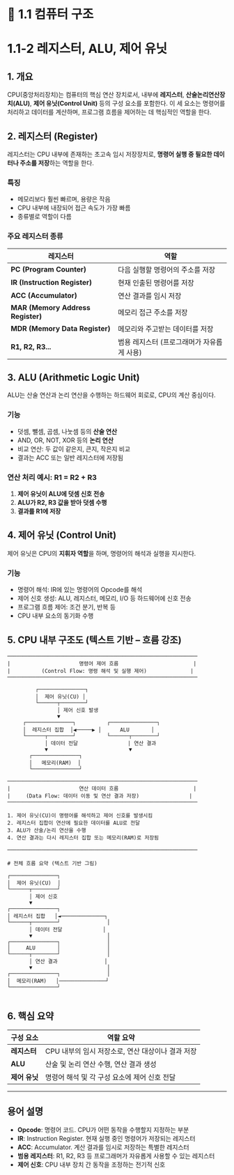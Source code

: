 # 📘 1.1 컴퓨터 구조

# 1.1-2 레지스터, ALU, 제어 유닛

## 1. 개요

CPU(중앙처리장치)는 컴퓨터의 핵심 연산 장치로서, 내부에 **레지스터**, **산술논리연산장치(ALU)**, **제어 유닛(Control Unit)** 등의 구성 요소를 포함한다. 이 세 요소는 명령어를 처리하고 데이터를 계산하며, 프로그램 흐름을 제어하는 데 핵심적인 역할을 한다.

## 2. 레지스터 (Register)

레지스터는 CPU 내부에 존재하는 초고속 임시 저장장치로, **명령어 실행 중 필요한 데이터나 주소를 저장**하는 역할을 한다.

### 특징
* 메모리보다 훨씬 빠르며, 용량은 작음
* CPU 내부에 내장되어 접근 속도가 가장 빠름
* 종류별로 역할이 다름

### 주요 레지스터 종류

| 레지스터 | 역할 |
|----------|------|
| **PC (Program Counter)** | 다음 실행할 명령어의 주소를 저장 |
| **IR (Instruction Register)** | 현재 인출된 명령어를 저장 |
| **ACC (Accumulator)** | 연산 결과를 임시 저장 |
| **MAR (Memory Address Register)** | 메모리 접근 주소를 저장 |
| **MDR (Memory Data Register)** | 메모리와 주고받는 데이터를 저장 |
| **R1, R2, R3...** | 범용 레지스터 (프로그래머가 자유롭게 사용) |

## 3. ALU (Arithmetic Logic Unit)

ALU는 산술 연산과 논리 연산을 수행하는 하드웨어 회로로, CPU의 계산 중심이다.

### 기능
* 덧셈, 뺄셈, 곱셈, 나눗셈 등의 **산술 연산**
* AND, OR, NOT, XOR 등의 **논리 연산**
* 비교 연산: 두 값이 같은지, 큰지, 작은지 비교
* 결과는 ACC 또는 일반 레지스터에 저장됨

### 연산 처리 예시: R1 = R2 + R3
1. **제어 유닛이 ALU에 덧셈 신호 전송**
2. **ALU가 R2, R3 값을 받아 덧셈 수행**
3. **결과를 R1에 저장**

## 4. 제어 유닛 (Control Unit)

제어 유닛은 CPU의 **지휘자 역할**을 하며, 명령어의 해석과 실행을 지시한다.

### 기능
* 명령어 해석: IR에 있는 명령어의 Opcode를 해석
* 제어 신호 생성: ALU, 레지스터, 메모리, I/O 등 하드웨어에 신호 전송
* 프로그램 흐름 제어: 조건 분기, 반복 등
* CPU 내부 요소의 동기화 수행

## 5. CPU 내부 구조도 (텍스트 기반 – 흐름 강조)

```
─────────────────────────────────────────────────────────────
|                      명령어 제어 흐름                        |
|          (Control Flow: 명령 해석 및 실행 제어)              |
─────────────────────────────────────────────────────────────

         ┌───────────────┐
         │  제어 유닛(CU) │
         └──────┬────────┘
                │ 제어 신호 발생
                ▼
     ┌───────────────┐          ┌───────────────┐
     │  레지스터 집합  │◀─────▶ │      ALU       │
     └──────┬────────┘          └──────┬────────┘
            │ 데이터 전달                | 연산 결과
            ▼                          ▼
       ┌───────────────┐
       │   메모리(RAM)  │
       └───────────────┘

─────────────────────────────────────────────────────────────
|                      연산 데이터 흐름                        |
|     (Data Flow: 데이터 이동 및 연산 결과 저장)                |
─────────────────────────────────────────────────────────────

1. 제어 유닛(CU)이 명령어를 해석하고 제어 신호를 발생시킴
2. 레지스터 집합이 연산에 필요한 데이터를 ALU로 전달
3. ALU가 산술/논리 연산을 수행
4. 연산 결과는 다시 레지스터 집합 또는 메모리(RAM)로 저장됨

─────────────────────────────────────────────────────────────

# 전체 흐름 요약 (텍스트 기반 그림)

┌───────────────┐
│  제어 유닛(CU)  │
└──────┬────────┘
       │ 제어 신호
       ▼
┌───────────────┐
│ 레지스터 집합   │◄──────────────┐
└──────┬────────┘               │
       │ 데이터 전달             │
       ▼                        │
┌───────────────┐               │
│     ALU       │               │
└──────┬────────┘               │
       │ 연산 결과               │
       ▼                        │
┌───────────────┐               │
│  메모리(RAM)   │───────────────┘
└───────────────┘


```

## 6. 핵심 요약

| 구성 요소 | 역할 요약 |
|-----------|-----------|
| **레지스터** | CPU 내부의 임시 저장소로, 연산 대상이나 결과 저장 |
| **ALU** | 산술 및 논리 연산 수행, 연산 결과 생성 |
| **제어 유닛** | 명령어 해석 및 각 구성 요소에 제어 신호 전달 |

---

## 용어 설명

* **Opcode**: 명령어 코드. CPU가 어떤 동작을 수행할지 지정하는 부분
* **IR**: Instruction Register. 현재 실행 중인 명령어가 저장되는 레지스터
* **ACC**: Accumulator. 계산 결과를 임시로 저장하는 특별한 레지스터
* **범용 레지스터**: R1, R2, R3 등 프로그래머가 자유롭게 사용할 수 있는 레지스터
* **제어 신호**: CPU 내부 장치 간 동작을 조정하는 전기적 신호